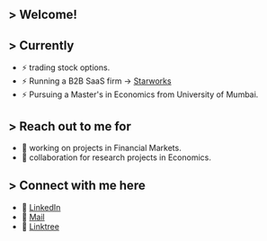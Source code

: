 ## > Welcome!

## > Currently
* ⚡ trading stock options.
* ⚡ Running a  B2B SaaS firm -> <a href="https://starworks.world/">Starworks</a>
* ⚡ Pursuing a Master's in Economics from University of Mumbai.

## > Reach out to me for
* 🔭 working on projects in Financial Markets.
* 🔭 collaboration for research projects in Economics.

## > Connect with me here
- 🔗 <a href="https://www.linkedin.com/in/adwaitr/">LinkedIn</a>
- 🔗 <a href="mailto:adwaitedu@gmail.com">Mail</a>
- 🔗 <a href="https://linktr.ee/adwaitr">Linktree</a>
</p>

